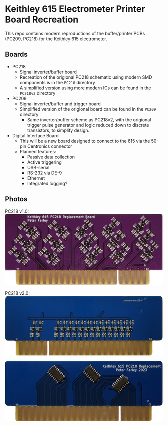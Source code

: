 Keithley 615 Electrometer Printer Board Recreation
==================================================

This repo contains modern reproductions of the buffer/printer PCBs (PC209, PC218)
for the Keithley 615 electrometer.

Boards
------

 - PC218
   - Signal inverter/buffer board
   - Recreation of the origional PC218 schematic using modern SMD components is
     in the `PC218` directory
   - A simplified version using more modern ICs can be found in the `PC218v2` directory
 - PC209
   - Signal inverter/buffer and trigger board
   - Simplified version of the origional board can be found in the `PC209` directory
     - Same inverter/buffer scheme as PC218v2, with the origional trigger pulse
       generator and logic reduced down to discrete transistors, to simplify design.
 - Digital Interface Board
   - This will be a new board designed to connect to the 615 via the 50-pin
     Centronics connector
   - Planned features:
     - Passive data collection
     - Active triggering
     - USB-serial
     - RS-232 via DE-9
     - Ethernet
     - Integrated logging?

Photos
------

PC218 v1.0:
![Rear of PC218 board v1.0](img/PC218_Rev1.0.png)

PC218 v2.0:
![Front of PC218 board v2.0](img/PC218_Rev2.0_Front.png)

![Rear of PC218 board v2.0](img/PC218_Rev2.0_Rear.png)


